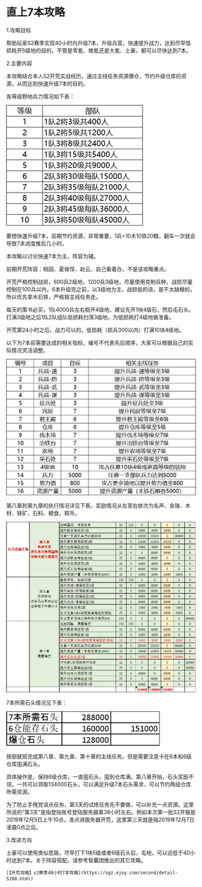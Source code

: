 # 直上7本攻略

1.攻略目标

帮助玩家S2赛季实现40小时内升级7本，升级兵营，快速提升战力，达到尽早低损耗开5级地的目的。不管是零氪、微氪还是大氪、土豪，都可以尽快达到7本。

 

2.主要内容

本攻略结合本人S2开荒实战经历，通过主线任务资源爆仓，节约升级仓库的资源，从而达到快速升级7本的目的。

 

各等级野地兵力情况如下表：

![img](images/20909ejm.png)

要想快速升级7本，前期节约资源，非常重要，1兵=10木10铁20粮，翻车一次就会导致7本进度推后几小时。

 

本攻略以讨论快速7本为主，阵容为辅。

前期开荒阵容：桃园、夏侯惇、赵云、自己看着办，不是该攻略重点。

 

开荒严格控制战损，600兵2级地，1200兵3级地，尽量使用克制兵种，战损尽量控制在100兵以内，6本升级完之前，以3级地为主，战损低的话，是不太缺粮的，所以优先拿木石铁，严格按主线任务走。

 

每天的策书必买，1队4000兵左右稳开4级地，建议先开1块4级石，然后屯石头。打满3级地之后1队2队组队低损耗扫荡3级地，为低损耗打4级地做准备。

开荒第24小时之后，战力可以的，低损耗（损兵300以内）打满10块4级地。

 

以下为7本前需要达成的相关指标，编号不代表先后顺序，大家可以根据自己的实际情况灵活调整。

![img](images/20877unm.jpg)

第八章到第九章的执行情况详见下表，奖励情况从左至右依次为名声、金铢、木材、铁矿、石料、粮食、铜币。

![img](images/20879ikj.jpg)

7本所需石头情况见下表：

![img](images/20875zvs.jpg)

按部就班完成第八章、第九章、第十章的主线任务。但是需要注意卡在6本和6级仓库囤满石头。

具体操作是，保持6级仓库，一直囤石头，囤到仓库满。第八章开始，石头奖励不领，一共可以领取134000石头，可以满足升级7本石头需求，可以节约两级仓库所需资源。

为了防止手残党误点任务，第3天的试炼任务先不要做，可以补充一点资源。这里所说的“第3天”是指登陆账号登陆服务器第38小时左右。例如本次第一批S2开服是2019年12月5日上午10点，准点进服务器开荒，这里第三天就是指2019年12月7日凌晨0点之后。

 

3.改进方向

土豪可以使用类似思路，尽早打下1块5级或者6级石头后，屯地，可以远低于40小时达到7本。关于阵容搭配，请参考智囊团推出的其它攻略。

``` admonish title='出处'
[【开荒攻略】s2赛季40小时7本攻略](https://sgz.ejoy.com/second/detail-5288.html)
```